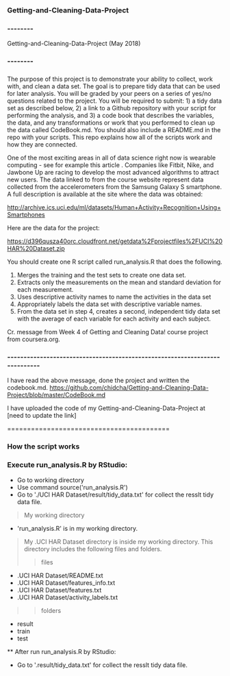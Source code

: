 ### Getting-and-Cleaning-Data-Project
### --------
Getting-and-Cleaning-Data-Project (May 2018) 
### --------
###
The purpose of this project is to demonstrate your ability to collect, work with, and clean a data set. The goal is to prepare tidy data that can be used for later analysis. You will be graded by your peers on a series of yes/no questions related to the project. You will be required to submit: 1) a tidy data set as described below, 2) a link to a Github repository with your script for performing the analysis, and 3) a code book that describes the variables, the data, and any transformations or work that you performed to clean up the data called CodeBook.md. You should also include a README.md in the repo with your scripts. This repo explains how all of the scripts work and how they are connected.

One of the most exciting areas in all of data science right now is wearable computing - see for example this article . Companies like Fitbit, Nike, and Jawbone Up are racing to develop the most advanced algorithms to attract new users. The data linked to from the course website represent data collected from the accelerometers from the Samsung Galaxy S smartphone. A full description is available at the site where the data was obtained:

http://archive.ics.uci.edu/ml/datasets/Human+Activity+Recognition+Using+Smartphones

Here are the data for the project:

https://d396qusza40orc.cloudfront.net/getdata%2Fprojectfiles%2FUCI%20HAR%20Dataset.zip

You should create one R script called run_analysis.R that does the following.

1. Merges the training and the test sets to create one data set.
2. Extracts only the measurements on the mean and standard deviation for each measurement.
3. Uses descriptive activity names to name the activities in the data set
4. Appropriately labels the data set with descriptive variable names.
5. From the data set in step 4, creates a second, independent tidy data set with the average of each variable for each activity and each subject.

Cr. message from Week 4 of Getting and Cleaning Data! course project from coursera.org.
### ---------------------------------------------------------------------------

I have read the above message, done the project and written the codebook.md.
https://github.com/chidcha/Getting-and-Cleaning-Data-Project/blob/master/CodeBook.md

I have uploaded the code of my Getting-and-Cleaning-Data-Project at 
[need to update the link]


=========================================
### How the script works
### Execute run_analysis.R by RStudio:
- Go to working directory
- Use command source('run_analysis.R')
- Go to './UCI HAR Dataset/result/tidy_data.txt' for collect the resslt tidy data file.

>  My working directory
- 'run_analysis.R' is in my working directory.

>  My .UCI HAR Dataset directory is inside my working directory. This directory includes the following files and folders.
>>  files
- .UCI HAR Dataset/README.txt
- .UCI HAR Dataset/features_info.txt
- .UCI HAR Dataset/features.txt
- .UCI HAR Dataset/activity_labels.txt
>>  folders
- result
- train
- test

** After run run_analysis.R by RStudio:
- Go to '.result/tidy_data.txt' for collect the resslt tidy data file.
